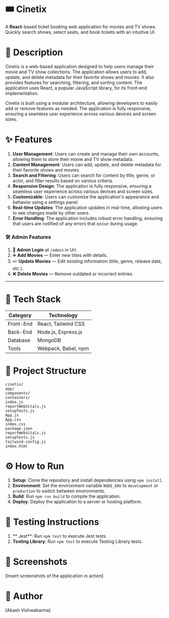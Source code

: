# 🎟️ Cinetix

A **React**-based ticket booking web application for movies and TV shows.  
Quickly search shows, select seats, and book tickets with an intuitive UI.

📖 **Description**
===============

Cinetix is a web-based application designed to help users manage their movie and TV show collections. The application allows users to add, update, and delete metadata for their favorite shows and movies. It also provides features for searching, filtering, and sorting content. The application uses React, a popular JavaScript library, for its front-end implementation.

Cinetix is built using a modular architecture, allowing developers to easily add or remove features as needed. The application is fully responsive, ensuring a seamless user experience across various devices and screen sizes.

✨ **Features**
=============

1. **User Management**: Users can create and manage their own accounts, allowing them to store their movie and TV show metadata.
2. **Content Management**: Users can add, update, and delete metadata for their favorite shows and movies.
3. **Search and Filtering**: Users can search for content by title, genre, or actor, and filter results based on various criteria.
4. **Responsive Design**: The application is fully responsive, ensuring a seamless user experience across various devices and screen sizes.
5. **Customizable**: Users can customize the application's appearance and behavior using a settings panel.
6. **Real-time Updates**: The application updates in real-time, allowing users to see changes made by other users.
7. **Error Handling**: The application includes robust error handling, ensuring that users are notified of any errors that occur during usage.
   
### 🛠️ Admin Features
1. 🔑 **Admin Login** at `/admin` in Url. 
2. ➕ **Add Movies** — Enter new titles with details.  
3. ✏️ **Update Movies** — Edit existing information (title, genre, release date, etc.).  
4. ❌ **Delete Movies** — Remove outdated or incorrect entries.  

---

🧰 **Tech Stack**
================

| **Category** | **Technology** |
| --- | --- |
| Front-End | React, Tailwind CSS|
| Back-End | Node.js, Express.js |
| Database | MongoDB |
| Tools | Webpack, Babel, npm |

📁 **Project Structure**
=====================

```
cinetix/
app/
components/
containers/
index.js
reportWebVitals.js
setupTests.js
App.js
App.css
index.css
package.json
reportWebVitals.js
setupTests.js
tailwind.config.js
index.html
```

⚙️ **How to Run**
===============

1. **Setup**: Clone the repository and install dependencies using `npm install`.
2. **Environment**: Set the environment variable `NODE_ENV` to `development` or `production` to switch between environments.
3. **Build**: Run `npm run build` to compile the application.
4. **Deploy**: Deploy the application to a server or hosting platform.

🧪 **Testing Instructions**
=====================

1. ** Jest**: Run `npm test` to execute Jest tests.
2. **Testing Library**: Run `npm test` to execute Testing Library tests.

📸 **Screenshots**
================

[Insert screenshots of the application in action]

👤 **Author**
==========

[Akash Vishwakarma]
